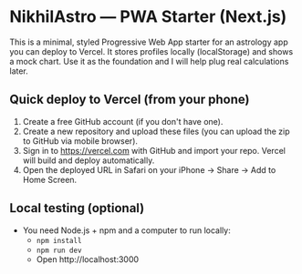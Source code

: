 
# NikhilAstro — PWA Starter (Next.js)

This is a minimal, styled Progressive Web App starter for an astrology app you can deploy to Vercel.
It stores profiles locally (localStorage) and shows a mock chart. Use it as the foundation and I will help plug real calculations later.

## Quick deploy to Vercel (from your phone)
1. Create a free GitHub account (if you don't have one).
2. Create a new repository and upload these files (you can upload the zip to GitHub via mobile browser).
3. Sign in to https://vercel.com with GitHub and import your repo. Vercel will build and deploy automatically.
4. Open the deployed URL in Safari on your iPhone → Share → Add to Home Screen.

## Local testing (optional)
- You need Node.js + npm and a computer to run locally:
  - `npm install`
  - `npm run dev`
  - Open http://localhost:3000
